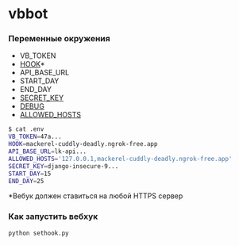 # vbbot

### Переменные окружения

- VB_TOKEN
- [HOOK](https://developers.viber.com/docs/api/python-bot-api/#setting-a-webhook)*
- API_BASE_URL
- START_DAY
- END_DAY
- [SECRET_KEY](https://docs.djangoproject.com/en/5.0/ref/settings/#secret-key)
- [DEBUG](https://docs.djangoproject.com/en/5.0/ref/settings/#debug)
- [ALLOWED_HOSTS](https://docs.djangoproject.com/en/5.0/ref/settings/#allowed-hosts)

```bash
$ cat .env
VB_TOKEN=47a...
HOOK=mackerel-cuddly-deadly.ngrok-free.app
API_BASE_URL=lk-api...
ALLOWED_HOSTS='127.0.0.1,mackerel-cuddly-deadly.ngrok-free.app'
SECRET_KEY=django-insecure-9...
START_DAY=15
END_DAY=25
```

*Вебук должен ставиться на любой HTTPS сервер

### Как запустить вебхук

```bash
python sethook.py
```